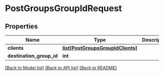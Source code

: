 # PostGroupsGroupIdRequest

## Properties
Name | Type | Description | Notes
------------ | ------------- | ------------- | -------------
**clients** | [**list[PostGroupsGroupIdClients]**](PostGroupsGroupIdClients.md) |  | [optional] 
**destination_group_id** | **int** |  | [optional] 

[[Back to Model list]](../README.md#documentation-for-models) [[Back to API list]](../README.md#documentation-for-api-endpoints) [[Back to README]](../README.md)

